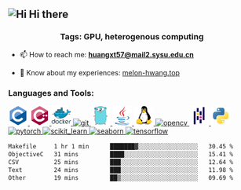 ## <img height="20" src='https://qpluspicture.oss-cn-beijing.aliyuncs.com/6LjjQA/Hi.gif' alt='Hi' width="20"/> Hi there

<!-- profile views -->
<!-- , I'm a Github member for  -->
<!-- ![Years Badge](https://badges.pufler.dev/years/huangxt57). -->
<!-- and the number of visitors for this page is  -->
<!-- ![](https://komarev.com/ghpvc/?username=huangxt57&color=blue&label=PROFILE+VIEWS). -->

<h3 align="center">Tags: GPU, heterogenous computing</h3>

- 📫 How to reach me: **huangxt57@mail2.sysu.edu.cn**

- 📄 Know about my experiences: [melon-hwang.top](https://melon-hwang.top)


<h3 align="left">Languages and Tools:</h3>
<p align="left"> <a href="https://www.cprogramming.com/" target="_blank" rel="noreferrer"> <img src="https://raw.githubusercontent.com/devicons/devicon/master/icons/c/c-original.svg" alt="c" width="40" height="40"/> </a> <a href="https://www.w3schools.com/cpp/" target="_blank" rel="noreferrer"> <img src="https://raw.githubusercontent.com/devicons/devicon/master/icons/cplusplus/cplusplus-original.svg" alt="cplusplus" width="40" height="40"/> </a> <a href="https://www.docker.com/" target="_blank" rel="noreferrer"> <img src="https://raw.githubusercontent.com/devicons/devicon/master/icons/docker/docker-original-wordmark.svg" alt="docker" width="40" height="40"/> </a> <a href="https://git-scm.com/" target="_blank" rel="noreferrer"> <img src="https://www.vectorlogo.zone/logos/git-scm/git-scm-icon.svg" alt="git" width="40" height="40"/> </a> <a href="https://golang.org" target="_blank" rel="noreferrer"> <img src="https://raw.githubusercontent.com/devicons/devicon/master/icons/go/go-original.svg" alt="go" width="40" height="40"/> </a> <a href="https://www.java.com" target="_blank" rel="noreferrer"> <img src="https://raw.githubusercontent.com/devicons/devicon/master/icons/java/java-original.svg" alt="java" width="40" height="40"/> </a> <a href="https://www.linux.org/" target="_blank" rel="noreferrer"> <img src="https://raw.githubusercontent.com/devicons/devicon/master/icons/linux/linux-original.svg" alt="linux" width="40" height="40"/> </a> <a href="https://opencv.org/" target="_blank" rel="noreferrer"> <img src="https://www.vectorlogo.zone/logos/opencv/opencv-icon.svg" alt="opencv" width="40" height="40"/> </a> <a href="https://pandas.pydata.org/" target="_blank" rel="noreferrer"> <img src="https://raw.githubusercontent.com/devicons/devicon/2ae2a900d2f041da66e950e4d48052658d850630/icons/pandas/pandas-original.svg" alt="pandas" width="40" height="40"/> </a> <a href="https://www.python.org" target="_blank" rel="noreferrer"> <img src="https://raw.githubusercontent.com/devicons/devicon/master/icons/python/python-original.svg" alt="python" width="40" height="40"/> </a> <a href="https://pytorch.org/" target="_blank" rel="noreferrer"> <img src="https://www.vectorlogo.zone/logos/pytorch/pytorch-icon.svg" alt="pytorch" width="40" height="40"/> </a> <a href="https://scikit-learn.org/" target="_blank" rel="noreferrer"> <img src="https://upload.wikimedia.org/wikipedia/commons/0/05/Scikit_learn_logo_small.svg" alt="scikit_learn" width="40" height="40"/> </a> <a href="https://seaborn.pydata.org/" target="_blank" rel="noreferrer"> <img src="https://seaborn.pydata.org/_images/logo-mark-lightbg.svg" alt="seaborn" width="40" height="40"/> </a> <a href="https://www.tensorflow.org" target="_blank" rel="noreferrer"> <img src="https://www.vectorlogo.zone/logos/tensorflow/tensorflow-icon.svg" alt="tensorflow" width="40" height="40"/> </a> </p>


<!--START_SECTION:waka-->
```text
Makefile     1 hr 1 min      ███████▓░░░░░░░░░░░░░░░░░   30.45 % 
ObjectiveC   31 mins         ████░░░░░░░░░░░░░░░░░░░░░   15.41 % 
CSV          25 mins         ███░░░░░░░░░░░░░░░░░░░░░░   12.64 % 
Text         24 mins         ███░░░░░░░░░░░░░░░░░░░░░░   11.98 % 
Other        19 mins         ██▒░░░░░░░░░░░░░░░░░░░░░░   09.69 % 
```
<!--END_SECTION:waka-->
